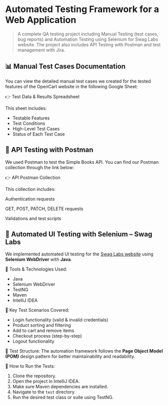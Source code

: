 # Automated Testing Framework for a Web Application
> A complete QA testing project including Manual Testing (test cases, bug reports) and Automation Testing using Selenium for Swag Labs website. The project also includes API Testing with Postman and test management with Jira.
## 📊 Manual Test Cases Documentation

You can view the detailed manual test cases we created for the tested features of the OpenCart website in the following Google Sheet:

👉 Test Data & Results Spreadsheet

This sheet includes:
- Testable Features
- Test Conditions
- High-Level Test Cases
- Status of Each Test Case

 ## 🔗 API Testing with Postman
We used Postman to test the Simple Books API. You can find our Postman collection through the link below:

👉 API Postman Collection

This collection includes:

Authentication requests

GET, POST, PATCH, DELETE requests

Validations and test scripts

## 🤖 Automated UI Testing with Selenium – Swag Labs

We implemented automated UI testing for the [Swag Labs website](https://www.saucedemo.com/) using **Selenium WebDriver** with **Java**.

 🧰 Tools & Technologies Used:
- Java
- Selenium WebDriver
- TestNG
- Maven
- IntelliJ IDEA

 🎯 Key Test Scenarios Covered:
- Login functionality (valid & invalid credentials)
- Product sorting and filtering
- Add to cart and remove items
- Checkout process (step-by-step)
- Logout functionality

 📂 Test Structure:
The automation framework follows the **Page Object Model (POM)** design pattern for better maintainability and readability.

 📎 How to Run the Tests:
1. Clone the repository.
2. Open the project in IntelliJ IDEA.
3. Make sure Maven dependencies are installed.
4. Navigate to the `test` directory.
5. Run the desired test class or suite using TestNG.



